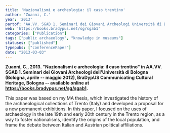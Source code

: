 ```yaml
---
title: 'Nazionalismi e archeologia: il caso trentino'
author: 'Zuanni, C.'
year: '2013'
partof: 'AA.VV. SGAB 1. Seminari dei Giovani Archeologi Università di Bologna (Bologna, aprile -­‐ maggio 2012), BraDypUS Communicating Cultural Heritage, Bologna.'
web: 'https://books.bradypus.net/sg/sgab1'
categories: ["Publication"]
tags: ["public archaeology", "knowledge in museums"]
statuses: ["published"]
typepubs: ["conferencePaper"]
date: "2013-03-03"
---
```


**Zuanni, C., 2013. "Nazionalismi e archeologia: il caso trentino" in AA.VV. SGAB 1. Seminari dei Giovani Archeologi dell\'Università di Bologna (Bologna, aprile -­‐ maggio 2012), BraDypUS Communicating Cultural Heritage, Bologna -- available online at <https://books.bradypus.net/sg/sgab1>.**

This paper was based on my MA thesis, which investigated the history of the archaeological collections of Trento (Italy) and developed a proposal for a new permanent exhibitions. In this paper, I focused on the uses of archaeology in the late 19th and early 20th century in the Trento region, as a way to foster nationalisms, identify the origins of the local population, and frame the debate between Italian and Austrian political affiliations.